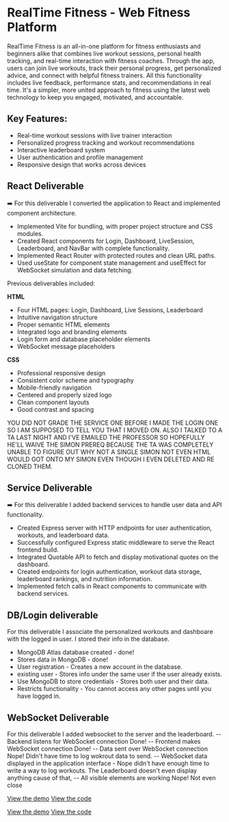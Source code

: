 # RealTime Fitness - Web Fitness Platform

RealTime Fitness is an all-in-one platform for fitness enthusiasts and beginners alike that combines live workout sessions, personal health tracking, and real-time interaction with fitness coaches. Through the app, users can join live workouts, track their personal progress, get personalized advice, and connect with helpful fitness trainers. All this functionality includes live feedback, performance stats, and recommendations in real time. It's a simpler, more united approach to fitness using the latest web technology to keep you engaged, motivated, and accountable.

## Key Features:
- Real-time workout sessions with live trainer interaction
- Personalized progress tracking and workout recommendations  
- Interactive leaderboard system
- User authentication and profile management
- Responsive design that works across devices

## React Deliverable
➡️ For this deliverable I converted the application to React and implemented component architecture.

- Implemented Vite for bundling, with proper project structure and CSS modules.
- Created React components for Login, Dashboard, LiveSession, Leaderboard, and NavBar with complete functionality.
- Implemented React Router with protected routes and clean URL paths.
- Used useState for component state management and useEffect for WebSocket simulation and data fetching.

Previous deliverables included:

**HTML**
- Four HTML pages: Login, Dashboard, Live Sessions, Leaderboard
- Intuitive navigation structure
- Proper semantic HTML elements
- Integrated logo and branding elements
- Login form and database placeholder elements
- WebSocket message placeholders

**CSS**
- Professional responsive design
- Consistent color scheme and typography
- Mobile-friendly navigation
- Centered and properly sized logo
- Clean component layouts
- Good contrast and spacing

YOU DID NOT GRADE THE SERVICE ONE BEFORE I MADE THE LOGIN ONE SO I AM SUPPOSED TO TELL YOU THAT I MOVED ON.
ALSO I TALKED TO A TA LAST NIGHT AND I'VE EMAILED THE PROFESSOR SO HOPEFULLY HE'LL WAIVE THE SIMON PREREQ BECAUSE THE TA WAS COMPLETELY UNABLE TO FIGURE OUT WHY NOT A SINGLE SIMON NOT EVEN HTML WOULD GOT ONTO MY SIMON EVEN THOUGH I EVEN DELETED AND RE CLONED THEM.


## Service Deliverable
➡️ For this deliverable I added backend services to handle user data and API functionality.

- Created Express server with HTTP endpoints for user authentication, workouts, and leaderboard data.
- Successfully configured Express static middleware to serve the React frontend build.
- Integrated Quotable API to fetch and display motivational quotes on the dashboard.
- Created endpoints for login authentication, workout data storage, leaderboard rankings, and nutrition information.
- Implemented fetch calls in React components to communicate with backend services.

## DB/Login deliverable
For this deliverable I associate the personalized workouts and dashboare with the logged in user. I stored their info in the database.
- MongoDB Atlas database created - done!
- Stores data in MongoDB - done!
- User registration - Creates a new account in the database.
- existing user - Stores info under the same user if the user already exists.
- Use MongoDB to store credentials - Stores both user and their data.
- Restricts functionality - You cannot access any other pages until you have logged in.

## WebSocket Deliverable
For this deliverable I added websocket to the server and the leaderboard.
    -- Backend listens for WebSocket connection  Done!
    -- Frontend makes WebSocket connection  Done!
    -- Data sent over WebSocket connection  Nope! Didn't have time to log wokrout data to send.
    -- WebSocket data displayed in the application interface - Nope didn't have enough time to write a way to log workouts. The Leaderboard doesn't even display anything cause of that,
    -- All visible elements are working Nope! Not even close


[View the demo](https://startup.cayson5.click)
[View the code](https://github.com/caysonhhanson/startup.git)

[View the demo](https://startup.cayson5.click)
[View the code](https://github.com/caysonhhanson/startup.git)